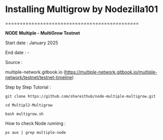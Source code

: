 # Installing Multigrow by Nodezilla101
==============================================

**NODE Multiple - MultiGrow Testnet**

Start date : January 2025

End date : -

Source :

multiple-network.gitbook.io (https://multiple-network.gitbook.io/multiple-network/testnet/testnet-timeline)

Step by Step Tutorial :

```git clone https://github.com/shareithub/node-multiple-multigrow.git```

```cd Multipl2-Multigrow```

```bash multigrow.sh```

How to check Node running :

```ps aux | grep multiple-node```

